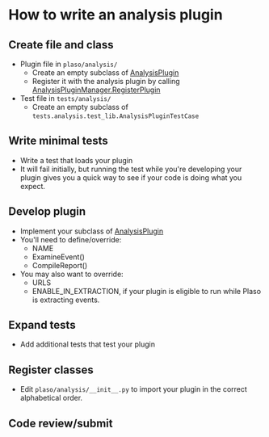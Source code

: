 # How to write an analysis plugin

## Create file and class
* Plugin file in `plaso/analysis/`
  * Create an empty subclass of [AnalysisPlugin](../api/plaso.analysis.html#plaso.analysis.interface.AnalysisPlugin)
  * Register it with the analysis plugin by calling
   [AnalysisPluginManager.RegisterPlugin](../api/plaso.analysis.html#plaso.analysis.manager.AnalysisPluginManager.RegisterPlugin)
* Test file in `tests/analysis/`
  * Create an empty subclass of `tests.analysis.test_lib.AnalysisPluginTestCase`

## Write minimal tests
* Write a test that loads your plugin
* It will fail initially, but running the test while you're developing your 
plugin gives you a quick way to see if your code is doing what you expect.

## Develop plugin
* Implement your subclass of [AnalysisPlugin](../api/plaso.analysis.html#plaso.analysis.interface.AnalysisPlugin)
* You'll need to define/override:
  * NAME
  * ExamineEvent()
  * CompileReport()
* You may also want to override:
  * URLS
  * ENABLE_IN_EXTRACTION, if your plugin is eligible to run while Plaso is 
extracting events.

## Expand tests
* Add additional tests that test your plugin

## Register classes
* Edit `plaso/analysis/__init__.py` to import your plugin in the correct
 alphabetical order.

## Code review/submit
